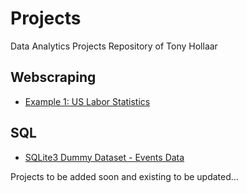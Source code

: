 # Projects
Data Analytics Projects Repository of Tony Hollaar

## Webscraping
- [Example 1: US Labor Statistics](https://github.com/tonyhollaar/projects/blob/102e74fe13c980e7d694f4904db9fa0553eaa47e/Example%201:%20Web%20Scraping%20Public%20Dataset%20-%20US%20Labor%20Statistics.ipynb)

## SQL
- [SQLite3 Dummy Dataset - Events Data]()

Projects to be added soon and existing to be updated...
